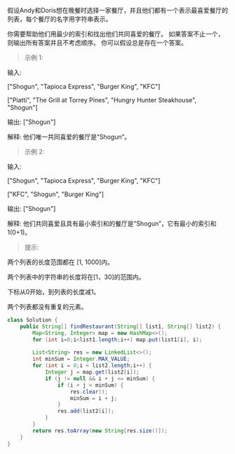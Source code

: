 假设Andy和Doris想在晚餐时选择一家餐厅，并且他们都有一个表示最喜爱餐厅的列表，每个餐厅的名字用字符串表示。

你需要帮助他们用最少的索引和找出他们共同喜爱的餐厅。 如果答案不止一个，则输出所有答案并且不考虑顺序。 你可以假设总是存在一个答案。

>示例 1:

输入:

["Shogun", "Tapioca Express", "Burger King", "KFC"]

["Piatti", "The Grill at Torrey Pines", "Hungry Hunter Steakhouse", "Shogun"]

输出: ["Shogun"]

解释: 他们唯一共同喜爱的餐厅是“Shogun”。

>示例 2:

输入:

["Shogun", "Tapioca Express", "Burger King", "KFC"]

["KFC", "Shogun", "Burger King"]

输出: ["Shogun"]

解释: 他们共同喜爱且具有最小索引和的餐厅是“Shogun”，它有最小的索引和1(0+1)。

>提示:

两个列表的长度范围都在 [1, 1000]内。

两个列表中的字符串的长度将在[1，30]的范围内。

下标从0开始，到列表的长度减1。

两个列表都没有重复的元素。

```java
class Solution {
    public String[] findRestaurant(String[] list1, String[] list2) {
        Map<String, Integer> map = new HashMap<>();
        for (int i=0;i<list1.length;i++) map.put(list1[i], i);
        
        List<String> res = new LinkedList<>();
        int minSum = Integer.MAX_VALUE;
        for (int i = 0;i < list2.length;i++) {
            Integer j = map.get(list2[i]);
            if (j != null && i + j <= minSum) {
                if (i + j < minSum) {
                    res.clear(); 
                    minSum = i + j; 
                }
                res.add(list2[i]);
            }
        }
        return res.toArray(new String[res.size()]);
    }
}
```
